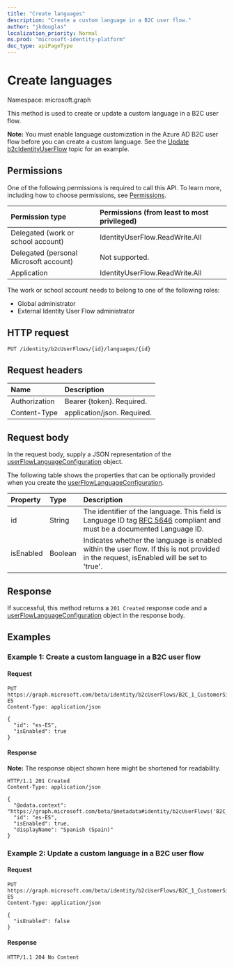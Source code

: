```yaml
---
title: "Create languages"
description: "Create a custom language in a B2C user flow."
author: "jkdouglas"
localization_priority: Normal
ms.prod: "microsoft-identity-platform"
doc_type: apiPageType
---
```


# Create languages

Namespace: microsoft.graph

This method is used to create or update a custom language in a B2C user flow.

**Note:** You must enable language customization in the Azure AD B2C user flow before you can create a custom language. See the [Update b2cIdentityUserFlow](../api/b2cidentityuserflow-update.md) topic for an example.

## Permissions

One of the following permissions is required to call this API. To learn more, including how to choose permissions, see [Permissions](/graph/permissions-reference).

|Permission type      | Permissions (from least to most privileged)              |
|:--------------------|:---------------------------------------------------------|
|Delegated (work or school account)|IdentityUserFlow.ReadWrite.All|
|Delegated (personal Microsoft account)| Not supported.|
|Application|IdentityUserFlow.ReadWrite.All|

The work or school account needs to belong to one of the following roles:

* Global administrator
* External Identity User Flow administrator

## HTTP request

<!-- {
  "blockType": "ignored"
}
-->

``` http
PUT /identity/b2cUserFlows/{id}/languages/{id}
```

## Request headers

|Name|Description|
|:---|:---|
|Authorization|Bearer {token}. Required.|
|Content-Type|application/json. Required.|

## Request body

In the request body, supply a JSON representation of the [userFlowLanguageConfiguration](../resources/userflowlanguageconfiguration.md) object.

The following table shows the properties that can be optionally provided when you create the [userFlowLanguageConfiguration](../resources/userflowlanguageconfiguration.md).

|Property|Type|Description|
|:---|:---|:---|
|id|String|The identifier of the language. This field is Language ID tag [RFC 5646](https://tools.ietf.org/html/rfc5646) compliant and must be a documented Language ID.|
|isEnabled|Boolean|Indicates whether the language is enabled within the user flow. If this is not provided in the request, isEnabled will be set to 'true'.|

## Response

If successful, this method returns a `201 Created` response code and a [userFlowLanguageConfiguration](../resources/userflowlanguageconfiguration.md) object in the response body.

## Examples

### Example 1: Create a custom language in a B2C user flow

#### Request

<!-- {
  "blockType": "request",
  "name": "create_userflowlanguageconfiguration_from_"
}
-->

``` http
PUT https://graph.microsoft.com/beta/identity/b2cUserFlows/B2C_1_CustomerSignUp/languages/es-ES
Content-Type: application/json

{
  "id": "es-ES",
  "isEnabled": true
}
```

#### Response

**Note:** The response object shown here might be shortened for readability.
<!-- {
  "blockType": "response",
  "truncated": true,
  "@odata.type": "microsoft.graph.userFlowLanguageConfiguration"
}
-->

``` http
HTTP/1.1 201 Created
Content-Type: application/json

{
  "@odata.context": "https://graph.microsoft.com/beta/$metadata#identity/b2cUserFlows('B2C_1_CustomerSignUp')/languages/$entity",
  "id": "es-ES",
  "isEnabled": true,
  "displayName": "Spanish (Spain)"
}
```

### Example 2: Update a custom language in a B2C user flow

#### Request

<!-- {
  "blockType": "request",
  "name": "create_userflowlanguageconfiguration_from_"
}
-->

``` http
PUT https://graph.microsoft.com/beta/identity/b2cUserFlows/B2C_1_CustomerSignUp/languages/es-ES
Content-Type: application/json

{
  "isEnabled": false
}
```

#### Response

<!-- {
  "blockType": "response",
  "truncated": true
}
-->

``` http
HTTP/1.1 204 No Content
```
